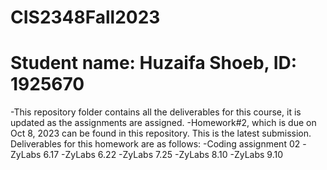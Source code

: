 # CIS2348Fall2023
# Student name: Huzaifa Shoeb, ID: 1925670
-This repository folder contains all the deliverables for this course, it is updated as the assignments are assigned.
-Homework#2, which is due on Oct 8, 2023 can be found in this repository. This is the latest submission. Deliverables for this homework are as follows:
  -Coding assignment 02
  -ZyLabs 6.17
  -ZyLabs 6.22
  -ZyLabs 7.25
  -ZyLabs 8.10
  -ZyLabs 9.10
